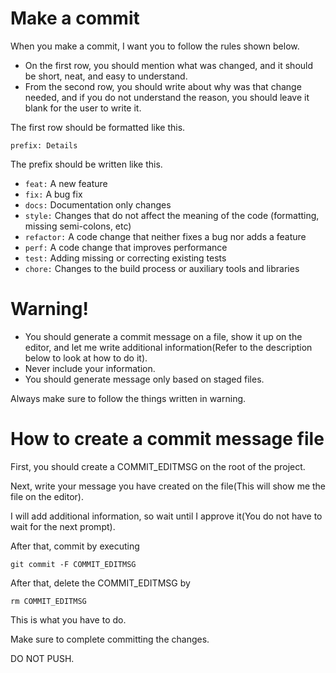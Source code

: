 # Make a commit
When you make a commit, I want you to follow the rules shown below.

- On the first row, you should mention what was changed, and it should be short, neat, and easy to understand.
- From the second row, you should write about why was that change needed, and if you do not understand the reason, you should leave it blank for the user to write it.

The first row should be formatted like this.

```
prefix: Details
```

The prefix should be written like this.
- `feat:` A new feature
- `fix:` A bug fix
- `docs:` Documentation only changes
- `style:` Changes that do not affect the meaning of the code (formatting, missing semi-colons, etc)
- `refactor:` A code change that neither fixes a bug nor adds a feature
- `perf:` A code change that improves performance
- `test:` Adding missing or correcting existing tests
- `chore:` Changes to the build process or auxiliary tools and libraries


# Warning!
- You should generate a commit message on a file, show it up on the editor, and let me write additional information(Refer to the description below to look at how to do it).
- Never include your information.
- You should generate message only based on staged files.

Always make sure to follow the things written in warning.

# How to create a commit message file
First, you should create a COMMIT_EDITMSG on the root of the project.

Next, write your message you have created on the file(This will show me the file on the editor).

I will add additional information, so wait until I approve it(You do not have to wait for the next prompt).

After that, commit by executing

```
git commit -F COMMIT_EDITMSG
```

After that, delete the COMMIT_EDITMSG by

```
rm COMMIT_EDITMSG
```

This is what you have to do.

Make sure to complete committing the changes.

DO NOT PUSH.